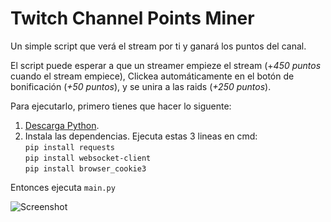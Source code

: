 # Twitch Channel Points Miner
Un simple script que verá el stream por ti y ganará los puntos del canal.

El script puede esperar a que un streamer empieze el stream (+_450 puntos_ cuando el stream empiece),
Clickea automáticamente en el botón de bonificación (_+50 puntos_),
y se unira a las raids (_+250 puntos_).

Para ejecutarlo, primero tienes que hacer lo siguente:

1) [Descarga Python](https://www.python.org/downloads/).
2) Instala las dependencias. Ejecuta estas 3 lineas en cmd:<br>
`pip install requests`<br>
`pip install websocket-client`<br>
`pip install browser_cookie3`<br>

Entonces ejecuta `main.py`

![Screenshot](https://user-images.githubusercontent.com/55288842/96374655-8f233c00-117c-11eb-8c02-b2ba0d0d5962.png)
